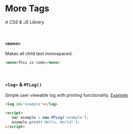 # More Tags
*A CSS & JS Library*

<br>

### `<mono>`
Makes all child text monospaced.
```html
<mono>This is code</mono>
```

<br>

### `<log>` & `MTLog()`
Simple user viewable log with printing functionality. [Example](https://jsfiddle.net/sykeben/jphbf8xm/)
```html
<log id="example"></log>

<script>
   var example = new MTLog('example');
   example.print('Hello, World!');
</script>
```
